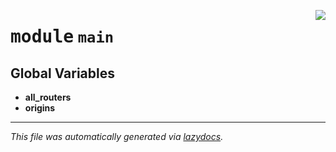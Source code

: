 <!-- markdownlint-disable -->

<a href="../src/main.py#L0"><img align="right" style="float:right;" src="https://img.shields.io/badge/-source-cccccc?style=flat-square"></a>

# <kbd>module</kbd> `main`




**Global Variables**
---------------
- **all_routers**
- **origins**




---

_This file was automatically generated via [lazydocs](https://github.com/ml-tooling/lazydocs)._
